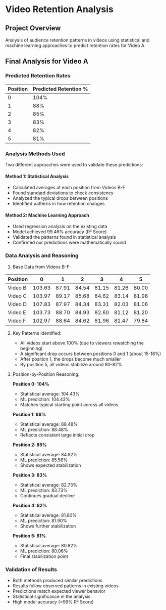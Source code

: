 # Video Retention Analysis

## Project Overview
Analysis of audience retention patterns in videos using statistical and machine learning approaches to predict retention rates for Video A.

## Final Analysis for Video A

### Predicted Retention Rates
Position | Predicted Retention %
---------|--------------------
0 | 104%
1 | 88%
2 | 85%
3 | 83%
4 | 82%
5 | 81%

### Analysis Methods Used

Two different approaches were used to validate these predictions:

#### Method 1: Statistical Analysis
- Calculated averages at each position from Videos B-F
- Found standard deviations to check consistency
- Analyzed the typical drops between positions
- Identified patterns in how retention changes

#### Method 2: Machine Learning Approach
- Used regression analysis on the existing data
- Model achieved 99.46% accuracy (R² Score)
- Validated the patterns found in statistical analysis
- Confirmed our predictions were mathematically sound

### Data Analysis and Reasoning

1. Base Data from Videos B-F:

Position | 0 | 1 | 2 | 3 | 4 | 5
---------|---|---|---|---|---|---
Video B | 103.63 | 87.91 | 84.54 | 81.15 | 81.26 | 80.00
Video C | 103.97 | 89.17 | 85.68 | 84.62 | 83.14 | 81.98
Video D | 107.83 | 87.97 | 84.34 | 83.31 | 82.03 | 81.06
Video E | 103.73 | 88.70 | 84.93 | 82.60 | 81.12 | 81.20
Video F | 102.97 | 88.64 | 84.62 | 81.96 | 81.47 | 79.84

2. Key Patterns Identified:
   - All videos start above 100% (due to viewers rewatching the beginning)
   - A significant drop occurs between positions 0 and 1 (about 15-16%)
   - After position 1, the drops become much smaller
   - By position 5, all videos stabilize around 80-82%

3. Position-by-Position Reasoning:

   **Position 0: 104%**
   - Statistical average: 104.43%
   - ML prediction: 104.43%
   - Matches typical starting point across all videos

   **Position 1: 88%**
   - Statistical average: 88.48%
   - ML prediction: 88.48%
   - Reflects consistent large initial drop

   **Position 2: 85%**
   - Statistical average: 84.82%
   - ML prediction: 85.56%
   - Shows expected stabilization

   **Position 3: 83%**
   - Statistical average: 82.73%
   - ML prediction: 83.73%
   - Continues gradual decline

   **Position 4: 82%**
   - Statistical average: 81.80%
   - ML prediction: 81.90%
   - Shows further stabilization

   **Position 5: 81%**
   - Statistical average: 80.82%
   - ML prediction: 80.06%
   - Final stabilization point

### Validation of Results
- Both methods produced similar predictions
- Results follow observed patterns in existing videos
- Predictions match expected viewer behavior
- Statistical significance in the analysis
- High model accuracy (>99% R² Score)
